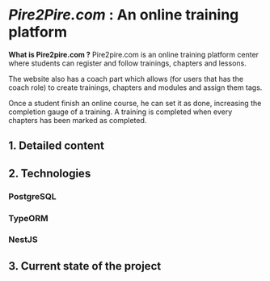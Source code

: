 # ***Pire2Pire.com*** : An online training platform 

**What is Pire2pire.com ?**
Pire2pire.com is an online training platform center where students can register and follow trainings, chapters and lessons. <br>

The website also has a coach part which allows (for users that has the coach role) to create trainings, chapters and modules and assign them tags.

Once a student finish an online course, he can set it as done, increasing the completion gauge of a training. A training is completed when every chapters has been marked as completed.

## **1. Detailed content**


## **2. Technologies**

### **PostgreSQL**

### **TypeORM**

### **NestJS**

## **3. Current state of the project**
